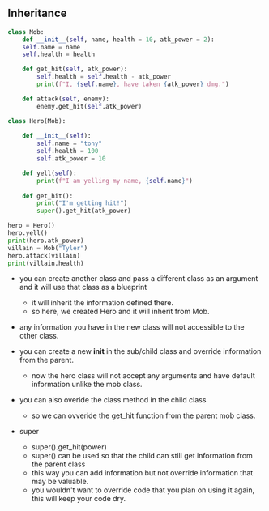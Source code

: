 ## Inheritance

``` python
class Mob:
    def __init__(self, name, health = 10, atk_power = 2):
    self.name = name
    self.health = health

    def get_hit(self, atk_power):
        self.health = self.health - atk_power
        print(f"I, {self.name}, have taken {atk_power} dmg.")

    def attack(self, enemy):
        enemy.get_hit(self.atk_power)

class Hero(Mob):
    
    def __init__(self):
        self.name = "tony"
        self.health = 100
        self.atk_power = 10

    def yell(self):
        print(f"I am yelling my name, {self.name}")
    
    def get_hit():
        print("I'm getting hit!")
        super().get_hit(atk_power)

hero = Hero()
hero.yell()
print(hero.atk_power)
villain = Mob("Tyler")
hero.attack(villain)
print(villain.health)
```

- you can create another class and pass a different class as an argument and it will use that class as a blueprint
    - it will inherit the information defined there.
    - so here, we created Hero and it will inherit from Mob.

- any information you have in the new class will not accessible to the other class. 

- you can create a new __init__ in the sub/child class and override information from the parent. 
    - now the hero class will not accept any arguments and have default information unlike the mob class. 

- you can also overide the class method in the child class 
    - so we can ovveride the get_hit function from the parent mob class. 

- super 
    - super().get_hit(power)
    - super() can be used so that the child can still get information from the parent class
    - this way you can add information but not override information that may be valuable.
    - you wouldn't want to override code that you plan on using it again, this will keep your code dry. 
    
